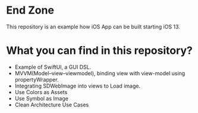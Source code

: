 # End Zone

This repository is an example how iOS App can be built starting iOS 13.

# What you can find in this repository?

- Example of SwiftUI, a GUI DSL.
- MVVM(Model–view–viewmodel), binding view with view-model using propertyWrapper.
- Integrating SDWebImage into views to Load image.
- Use Colors as Assets
- Use Symbol as Image
- Clean Architecture Use Cases

